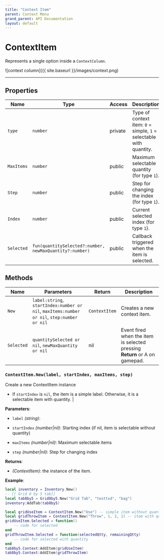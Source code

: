 ```yaml
---
title: "Context Item"
parent: Context Menu
grand_parent: API Documentation
layout: default
---
```


# ContextItem
Represents a single option inside a `ContextColumn`.  

![context column]({{ site.baseurl }}/images/context.png)

---

## Properties

| Name | Type | Access | Description |
|------|------|--------|-------------|
| `type` | `number` | private | Type of context item: `0` = simple, `1` = selectable with quantity. |
| `MaxItems` | `number` | public | Maximum selectable quantity (for type `1`). |
| `Step` | `number` | public | Step for changing the index (for type `1`). |
| `Index` | `number` | public | Current selected index (for type `1`). |
| `Selected` | `fun(quantitySelected?:number, newMaxQuantity?:number)` | public | Callback triggered when the item is selected. |

## Methods

| Name | Parameters | Return | Description |
|------|------------|--------|-------------|
| `New` | `label:string`, `startIndex:number or nil`, `maxItems:number or nil`, `step:number or nil` | `ContextItem` | Creates a new context item. 
| `Selected` | `quantitySelected or nil`, `newMaxQuantity or nil` | nil | Event fired when the item is selected pressing **Return** or A on gamepad.


### `ContextItem.New(label, startIndex, maxItems, step)`
Create a new ContextItem instance

- If `startIndex` is `nil`, the item is a simple label. Otherwise, it is a selectable item with quantity. |

**Parameters**:

- `label` *(string)*: 

- `startIndex` *(number|nil)*: Starting index (if nil, item is selectable without quantity)

- `maxItems` *(number|nil)*: Maximum selectable items

- `step` *(number|nil)*: Step for changing index

**Returns**:

- *(ContextItem)*: the instance of the item.

**Example**:

```lua
local inventory = Inventory.New()
-- [[ Grid 8 by 5 tab]]
local tab8by5 = Grid8by5.New("Grid Tab", "testtxd", "bag")
inventory:AddTab(tab8by5)

local gridUseItem = ContextItem.New("Use") -- simple item without quantity
local gridThrowItem = ContextItem.New("Throw", 1, 3, 1) -- item with quantity
gridUseItem.Selected = function()
    -- code for selected
end
gridThrowItem.Selected = function(selectedQtty, remainingQtty)
    -- code for selected with quantity
end
tab8by5.Context:AddItem(gridUseItem)
tab8by5.Context:AddItem(gridThrowItem)
```

